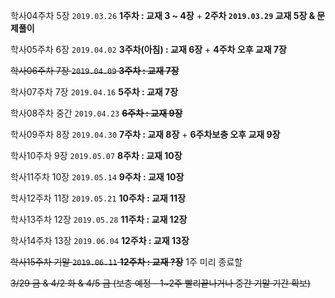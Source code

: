 학사04주차 5장   `2019.03.26` **1주차 : 교재 3 ~ 4장** + **2주차 `2019.03.29` 교재 5장 & 문제풀이**

학사05주차 6장   `2019.04.02` **3주차(아침) : 교재 6장** + **4주차 오후 교재 7장**

~~학사06주차 7장   `2019.04.09` **3주차 : 교재 7장**~~

학사07주차 7장 `2019.04.16` **5주차 : 교재 7장**

학사08주차 중간  `2019.04.23` ~~**6주차 : 교재 9장**~~

학사09주차 8장  `2019.04.30` **7주차 : 교재 8장** + **6주차보충 오후 교재 9장**

학사10주차 9장  `2019.05.07` **8주차 : 교재 10장**

학사11주차 10장  `2019.05.14` **9주차 : 교재 10장**

학사12주차 11장  `2019.05.21` **10주차 : 교재 11장**

학사13주차 12장  `2019.05.28` **11주차 : 교재 12장**

학사14주차 13장  `2019.06.04` **12주차 : 교재 13장**

~~학사15주차 기말  `2019.06.11` **12주차 : 교재 ?장**~~ 1주 미리 종료할 

~~3/29 금 & 4/2 화 & 4/5 금 (보충 예정 - 1~2주 빨리끝나거나 중간 기말 기간 확보)~~
